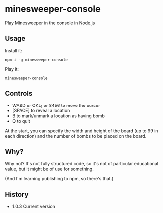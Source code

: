 # minesweeper-console
Play Minesweeper in the console in Node.js

## Usage

Install it:

`npm i -g minesweeper-console`

Play it:

`minesweeper-console`


## Controls

- WASD or OKL; or 8456 to move the cursor
- [SPACE] to reveal a location
- B to mark/unmark a location as having bomb
- Q to quit

At the start, you can specify the width and height of the board (up to 99 in each direction) and the number of bombs to be placed on the board.


## Why?

Why not? It's not fully structured code, so it's not of particular educational value, but it might be of use for something.

(And I'm learning publishing to npm, so there's that.)

## History

- 1.0.3 Current version